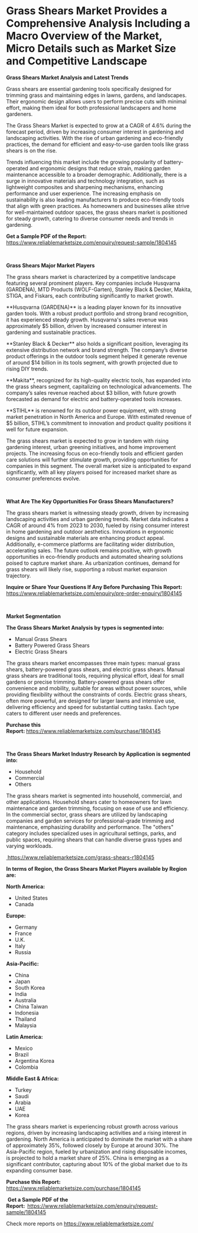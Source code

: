 <p><h1>Grass Shears Market Provides a Comprehensive Analysis Including a Macro Overview of the Market, Micro Details such as Market Size and Competitive Landscape</h1></p><p><strong>Grass Shears Market Analysis and Latest Trends</strong></p>
<p><p>Grass shears are essential gardening tools specifically designed for trimming grass and maintaining edges in lawns, gardens, and landscapes. Their ergonomic design allows users to perform precise cuts with minimal effort, making them ideal for both professional landscapers and home gardeners. </p><p>The Grass Shears Market is expected to grow at a CAGR of 4.6% during the forecast period, driven by increasing consumer interest in gardening and landscaping activities. With the rise of urban gardening and eco-friendly practices, the demand for efficient and easy-to-use garden tools like grass shears is on the rise. </p><p>Trends influencing this market include the growing popularity of battery-operated and ergonomic designs that reduce strain, making garden maintenance accessible to a broader demographic. Additionally, there is a surge in innovative materials and technology integration, such as lightweight composites and sharpening mechanisms, enhancing performance and user experience. The increasing emphasis on sustainability is also leading manufacturers to produce eco-friendly tools that align with green practices. As homeowners and businesses alike strive for well-maintained outdoor spaces, the grass shears market is positioned for steady growth, catering to diverse consumer needs and trends in gardening.</p></p>
<p><strong>Get a Sample PDF of the Report:&nbsp;</strong> <a href="https://www.reliablemarketsize.com/enquiry/request-sample/1804145?utm_campaign=1133&utm_medium=2&utm_source=Github&utm_content=ia&utm_term=19022025&utm_id=grass-shears">https://www.reliablemarketsize.com/enquiry/request-sample/1804145</a></p>
<p>&nbsp;</p>
<p><strong>Grass Shears Major Market Players</strong></p>
<p><p>The grass shears market is characterized by a competitive landscape featuring several prominent players. Key companies include Husqvarna (GARDENA), MTD Products (WOLF-Garten), Stanley Black & Decker, Makita, STIGA, and Fiskars, each contributing significantly to market growth.</p><p>**Husqvarna (GARDENA)** is a leading player known for its innovative garden tools. With a robust product portfolio and strong brand recognition, it has experienced steady growth. Husqvarna's sales revenue was approximately $5 billion, driven by increased consumer interest in gardening and sustainable practices.</p><p>**Stanley Black & Decker** also holds a significant position, leveraging its extensive distribution network and brand strength. The company’s diverse product offerings in the outdoor tools segment helped it generate revenue of around $14 billion in its tools segment, with growth projected due to rising DIY trends.</p><p>**Makita**, recognized for its high-quality electric tools, has expanded into the grass shears segment, capitalizing on technological advancements. The company’s sales revenue reached about $3 billion, with future growth forecasted as demand for electric and battery-operated tools increases.</p><p>**STIHL** is renowned for its outdoor power equipment, with strong market penetration in North America and Europe. With estimated revenue of $5 billion, STIHL’s commitment to innovation and product quality positions it well for future expansion.</p><p>The grass shears market is expected to grow in tandem with rising gardening interest, urban greening initiatives, and home improvement projects. The increasing focus on eco-friendly tools and efficient garden care solutions will further stimulate growth, providing opportunities for companies in this segment. The overall market size is anticipated to expand significantly, with all key players poised for increased market share as consumer preferences evolve.</p></p>
<p>&nbsp;</p>
<p><strong>What Are The Key Opportunities For Grass Shears Manufacturers?</strong></p>
<p><p>The grass shears market is witnessing steady growth, driven by increasing landscaping activities and urban gardening trends. Market data indicates a CAGR of around 4% from 2023 to 2030, fueled by rising consumer interest in home gardening and outdoor aesthetics. Innovations in ergonomic designs and sustainable materials are enhancing product appeal. Additionally, e-commerce platforms are facilitating wider distribution, accelerating sales. The future outlook remains positive, with growth opportunities in eco-friendly products and automated shearing solutions poised to capture market share. As urbanization continues, demand for grass shears will likely rise, supporting a robust market expansion trajectory.</p></p>
<p><strong>Inquire or Share Your Questions If Any Before Purchasing This Report:</strong> <a href="https://www.reliablemarketsize.com/enquiry/pre-order-enquiry/1804145?utm_campaign=1133&utm_medium=2&utm_source=Github&utm_content=ia&utm_term=19022025&utm_id=grass-shears">https://www.reliablemarketsize.com/enquiry/pre-order-enquiry/1804145</a></p>
<p>&nbsp;</p>
<p><strong>Market Segmentation</strong></p>
<p><strong>The Grass Shears Market Analysis by types is segmented into:</strong></p>
<p><ul><li>Manual Grass Shears</li><li>Battery Powered Grass Shears</li><li>Electric Grass Shears</li></ul></p>
<p><p>The grass shears market encompasses three main types: manual grass shears, battery-powered grass shears, and electric grass shears. Manual grass shears are traditional tools, requiring physical effort, ideal for small gardens or precise trimming. Battery-powered grass shears offer convenience and mobility, suitable for areas without power sources, while providing flexibility without the constraints of cords. Electric grass shears, often more powerful, are designed for larger lawns and intensive use, delivering efficiency and speed for substantial cutting tasks. Each type caters to different user needs and preferences.</p></p>
<p><strong>Purchase this Report:&nbsp;</strong><a href="https://www.reliablemarketsize.com/purchase/1804145?utm_campaign=1133&utm_medium=2&utm_source=Github&utm_content=ia&utm_term=19022025&utm_id=grass-shears">https://www.reliablemarketsize.com/purchase/1804145</a></p>
<p>&nbsp;</p>
<p><strong>The Grass Shears Market Industry Research by Application is segmented into:</strong></p>
<p><ul><li>Household</li><li>Commercial</li><li>Others</li></ul></p>
<p><p>The grass shears market is segmented into household, commercial, and other applications. Household shears cater to homeowners for lawn maintenance and garden trimming, focusing on ease of use and efficiency. In the commercial sector, grass shears are utilized by landscaping companies and garden services for professional-grade trimming and maintenance, emphasizing durability and performance. The "others" category includes specialized uses in agricultural settings, parks, and public spaces, requiring shears that can handle diverse grass types and varying workloads.</p></p>
<p><a href="https://www.reliablemarketsize.com/grass-shears-r1804145?utm_campaign=1133&utm_medium=2&utm_source=Github&utm_content=ia&utm_term=19022025&utm_id=grass-shears">&nbsp;https://www.reliablemarketsize.com/grass-shears-r1804145</a></p>
<p><strong>In terms of Region, the Grass Shears Market Players available by Region are:</strong></p>
<p>
    <p> <strong> North America: </strong>
        <ul>
            <li>United States</li>
            <li>Canada</li>
        </ul>
        </p> 
    <p> <strong> Europe: </strong>
        <ul>
            <li>Germany</li>
            <li>France</li>
            <li>U.K.</li>
            <li>Italy</li>
            <li>Russia</li>
        </ul>
        </p> 
    <p> <strong> Asia-Pacific: </strong>
        <ul>
            <li>China</li>
            <li>Japan</li>
            <li>South Korea</li>
            <li>India</li>
            <li>Australia</li>
            <li>China Taiwan</li>
            <li>Indonesia</li>
            <li>Thailand</li>
            <li>Malaysia</li>
        </ul>
        </p> 
    <p> <strong> Latin America: </strong>
        <ul>
            <li>Mexico</li>
            <li>Brazil</li>
            <li>Argentina Korea</li>
            <li>Colombia</li>
        </ul>
        </p> 
    <p> <strong> Middle East & Africa: </strong>
        <ul>
            <li>Turkey</li>
            <li>Saudi</li>
            <li>Arabia</li>
            <li>UAE</li>
            <li>Korea</li>
        </ul>
    </p>
    </p>
<p><p>The grass shears market is experiencing robust growth across various regions, driven by increasing landscaping activities and a rising interest in gardening. North America is anticipated to dominate the market with a share of approximately 35%, followed closely by Europe at around 30%. The Asia-Pacific region, fueled by urbanization and rising disposable incomes, is projected to hold a market share of 25%. China is emerging as a significant contributor, capturing about 10% of the global market due to its expanding consumer base.</p></p>
<p><strong>Purchase this Report: </strong><a href="https://www.reliablemarketsize.com/purchase/1804145?utm_campaign=1133&utm_medium=2&utm_source=Github&utm_content=ia&utm_term=19022025&utm_id=grass-shears">https://www.reliablemarketsize.com/purchase/1804145</a></p>
<p>&nbsp;<strong>Get a Sample PDF of the Report:&nbsp;&nbsp;</strong><a href="https://www.reliablemarketsize.com/enquiry/request-sample/1804145?utm_campaign=1133&utm_medium=2&utm_source=Github&utm_content=ia&utm_term=19022025&utm_id=grass-shears">https://www.reliablemarketsize.com/enquiry/request-sample/1804145</a></p>
<p><strong></strong></p>
<p>Check more reports on <a href="https://www.reliablemarketsize.com/?utm_campaign=1133&utm_medium=2&utm_source=Github&utm_content=ia&utm_term=19022025&utm_id=grass-shears">https://www.reliablemarketsize.com/</a></p>